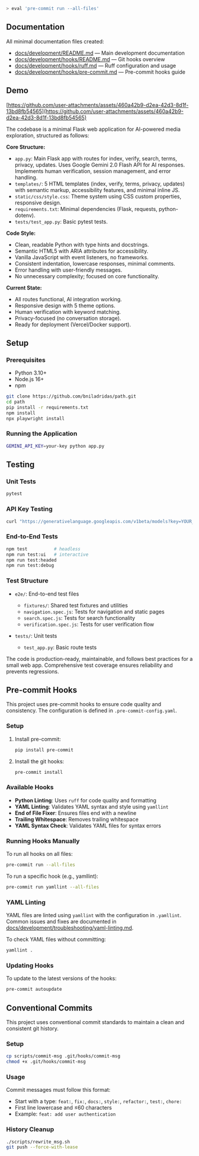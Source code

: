 ```bash
> eval 'pre-commit run --all-files'
```

## Documentation

All minimal documentation files created:

* [docs/development/README.md](docs/development/README.md) — Main development documentation
* [docs/development/hooks/README.md](docs/development/hooks/README.md) — Git hooks overview
* [docs/development/hooks/ruff.md](docs/development/hooks/ruff.md) — Ruff configuration and usage
* [docs/development/hooks/pre-commit.md](docs/development/hooks/pre-commit.md) — Pre-commit hooks guide

## Demo

[https://github.com/user-attachments/assets/460a42b9-d2ea-42d3-8d1f-13bd8fb54565](https://github.com/user-attachments/assets/460a42b9-d2ea-42d3-8d1f-13bd8fb54565)

The codebase is a minimal Flask web application for AI-powered media exploration, structured as follows:

**Core Structure:**

* `app.py`: Main Flask app with routes for index, verify, search, terms, privacy, updates. Uses Google Gemini 2.0 Flash API for AI responses. Implements human verification, session management, and error handling.
* `templates/`: 5 HTML templates (index, verify, terms, privacy, updates) with semantic markup, accessibility features, and minimal inline JS.
* `static/css/style.css`: Theme system using CSS custom properties, responsive design.
* `requirements.txt`: Minimal dependencies (Flask, requests, python-dotenv).
* `tests/test_app.py`: Basic pytest tests.

**Code Style:**

* Clean, readable Python with type hints and docstrings.
* Semantic HTML5 with ARIA attributes for accessibility.
* Vanilla JavaScript with event listeners, no frameworks.
* Consistent indentation, lowercase responses, minimal comments.
* Error handling with user-friendly messages.
* No unnecessary complexity; focused on core functionality.

**Current State:**

* All routes functional, AI integration working.
* Responsive design with 5 theme options.
* Human verification with keyword matching.
* Privacy-focused (no conversation storage).
* Ready for deployment (Vercel/Docker support).

## Setup

### Prerequisites

* Python 3.10+
* Node.js 16+
* npm

```bash
git clone https://github.com/bniladridas/path.git
cd path
pip install -r requirements.txt
npm install
npx playwright install
```

### Running the Application

```bash
GEMINI_API_KEY=your-key python app.py
```

## Testing

### Unit Tests

```bash
pytest
```

### API Key Testing

```bash
curl "https://generativelanguage.googleapis.com/v1beta/models?key=YOUR_API_KEY"
```

### End-to-End Tests

```bash
npm test          # headless
npm run test:ui   # interactive
npm run test:headed
npm run test:debug
```

### Test Structure

* `e2e/`: End-to-end test files

  * `fixtures/`: Shared test fixtures and utilities
  * `navigation.spec.js`: Tests for navigation and static pages
  * `search.spec.js`: Tests for search functionality
  * `verification.spec.js`: Tests for user verification flow
* `tests/`: Unit tests

  * `test_app.py`: Basic route tests

The code is production-ready, maintainable, and follows best practices for a small web app. Comprehensive test coverage ensures reliability and prevents regressions.

## Pre-commit Hooks

This project uses pre-commit hooks to ensure code quality and consistency. The configuration is defined in `.pre-commit-config.yaml`.

### Setup

1. Install pre-commit:
   ```bash
   pip install pre-commit
   ```

2. Install the git hooks:
   ```bash
   pre-commit install
   ```

### Available Hooks

- **Python Linting**: Uses `ruff` for code quality and formatting
- **YAML Linting**: Validates YAML syntax and style using `yamllint`
- **End of File Fixer**: Ensures files end with a newline
- **Trailing Whitespace**: Removes trailing whitespace
- **YAML Syntax Check**: Validates YAML files for syntax errors

### Running Hooks Manually

To run all hooks on all files:
```bash
pre-commit run --all-files
```

To run a specific hook (e.g., yamllint):
```bash
pre-commit run yamllint --all-files
```

### YAML Linting

YAML files are linted using `yamllint` with the configuration in `.yamllint`. Common issues and fixes are documented in [docs/development/troubleshooting/yaml-linting.md](docs/development/troubleshooting/yaml-linting.md).

To check YAML files without committing:
```bash
yamllint .
```

### Updating Hooks

To update to the latest versions of the hooks:
```bash
pre-commit autoupdate
```

## Conventional Commits

This project uses conventional commit standards to maintain a clean and consistent git history.

### Setup

```bash
cp scripts/commit-msg .git/hooks/commit-msg
chmod +x .git/hooks/commit-msg
```

### Usage

Commit messages must follow this format:

* Start with a type: `feat:`, `fix:`, `docs:`, `style:`, `refactor:`, `test:`, `chore:`
* First line lowercase and ≤60 characters
* Example: `feat: add user authentication`

### History Cleanup

```bash
./scripts/rewrite_msg.sh
git push --force-with-lease
```
